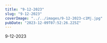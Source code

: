```yaml
---
title: "9-12-2023"
slug: "9-12-2023"
coverImage: "../../images/9-12-2023-c1Mj.jpg"
pubDate: "2023-12-09T07:52:26.225Z"
---
```


9-12-2023
